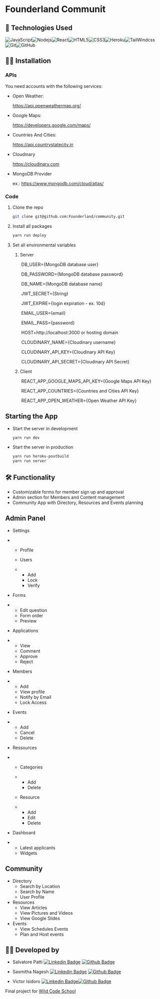 # Founderland Communit

## 👾 Technologies Used

![JavaScript](https://img.shields.io/badge/-JavaScript-black?style=flat-square&logo=javascript)![Nodejs](https://img.shields.io/badge/-Nodejs-black?style=flat-square&logo=Node.js)![React](https://img.shields.io/badge/-React-black?style=flat-square&logo=react)![HTML5](https://img.shields.io/badge/-HTML5-E34F26?style=flat-square&logo=html5&logoColor=white)![CSS3](https://img.shields.io/badge/-CSS3-1572B6?style=flat-square&logo=css3)![Heroku](https://img.shields.io/badge/-Heroku-430098?style=flat-square&logo=heroku)![TailWindcss](https://img.shields.io/badge/-Tailwindcss-38B2AC?style=flat-square&logo=tailwindcss&logoColor=white)![Git](https://img.shields.io/badge/-Git-black?style=flat-square&logo=git)![GitHub](https://img.shields.io/badge/-GitHub-181717?style=flat-square&logo=github)

## 🧑‍💻 Installation

### APIs

You need accounts with the following services:

- Open Weather:

  https://api.openweathermap.org/

- Google Maps:

  https://developers.google.com/maps/

- Countries And Cities:

  https://api.countrystatecity.in

- Cloudinary

  https://cloudinary.com

- MongoDB Provider

  ex.: https://www.mongodb.com/cloud/atlas/

### Code

1. Clone the repo

   ```sh
   git clone git@github.com:Founderland/community.git
   ```

2. Install all packages

   ```sh
   yarn run deploy
   ```

3. Set all environmental variables

   1. Server

      ​ DB_USER={MongoDB database user}

      ​ DB_PASSWORD={MongoDB database password}

      ​ DB_NAME={MongoDB database name}

      ​ JWT_SECRET={String}

      ​ JWT_EXPIRE={login expiration - ex. 10d}

      ​ EMAIL_USER={email}

      ​ EMAIL_PASS={password}

      ​ HOST=http://localhost:3000 or hosting domain

      ​ CLOUDINARY_NAME={Cloudinary username}

      ​ CLOUDINARY_API_KEY={Cloudinary API Key}

      ​ CLOUDINARY_API_SECRET={Cloudinary API Secret}

   2. Client

      ​ REACT_APP_GOOGLE_MAPS_API_KEY={Google Maps API Key}

      ​ REACT_APP_COUNTRIES={Countries and Cities API Key}

      ​ REACT_APP_OPEN_WEATHER={Open Weather API Key}

## Starting the App

- Start the server in development

  ```sh
  yarn run dev
  ```

- Start the server in production

  ```sh
  yarn run heroku-postbuild
  yarn run server
  ```

## 🛠 Functionality

- Customizable forms for member sign up and approval
- Admin section for Members and Content management
- Community App with Directory, Resources and Events planning

## Admin Panel

- Settings

- - Profile

  - Users

  - - Add
    - Lock
    - Verify

- Forms

- - Edit question
  - Form order
  - Preview

- Applications

- - View
  - Comment
  - Approve
  - Reject

- Members

- - Add
  - View profile
  - Notify by Email
  - Lock Access

- Events

- - Add
  - Cancel
  - Delete

- Ressources

- - Categories

  - - Add
    - Delete

  - Resource

  - - Add
    - Edit
    - Delete

- Dashboard

- - Latest applicants
  - Widgets

## Community

- Directory
  - Search by Location
  - Search by Name
  - User Profile
- Resources
  - View Articles
  - View Pictures and Videos
  - View Google Slides
- Events
  - View Schedules Events
  - Plan and Host events

## 🧑‍💻 Developed by

- Salvatore Patti
  [![Linkedin Badge](https://img.shields.io/badge/-salvatorepatti-blue?style=flat-square&logo=Linkedin&logoColor=white&link=https://www.linkedin.com/in/pattisalvatore/)](https://www.linkedin.com/in/pattisalvatore/) [![Github Badge](https://img.shields.io/badge/-sal9110-181717?style=flat-square&logo=Github&logoColor=white&link=https://github.com/sal9110)](https://github.com/sal9110)

- Sasmitha Nagesh
  [![Linkedin Badge](https://img.shields.io/badge/-sasmithanagesh-blue?style=flat-square&logo=Linkedin&logoColor=white&link=https://www.linkedin.com/in/sasmitha-nagesh-9818336b/)](https://www.linkedin.com/in/sasmitha-nagesh-9818336b/) [![Github Badge](https://img.shields.io/badge/-Sashmu-181717?style=flat-square&logo=Github&logoColor=white&link=https://github.com/Sashmu)](https://github.com/Sashmu)

- Victor Isidoro
  [![Linkedin Badge](https://img.shields.io/badge/-victorisidoro-blue?style=flat-square&logo=Linkedin&logoColor=white&link=https://www.linkedin.com/in/victorisidoro/)](https://www.linkedin.com/in/victorisidoro/)[![Github Badge](https://img.shields.io/badge/-vtr84-181717?style=flat-square&logo=Github&logoColor=white&link=https://www.github.com/vtr84/)](https://www.github.com/vtr84/)

Final project for [Wild Code School](http://wildcodeschool.com)

